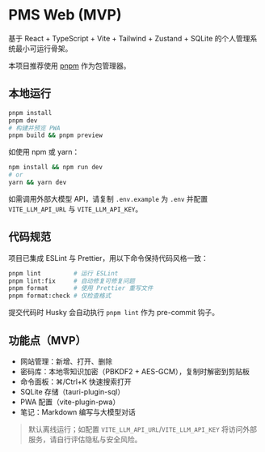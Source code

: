 # PMS Web (MVP)

基于 React + TypeScript + Vite + Tailwind + Zustand + SQLite 的个人管理系统最小可运行骨架。

本项目推荐使用 [pnpm](https://pnpm.io/) 作为包管理器。

## 本地运行

```bash
pnpm install
pnpm dev
# 构建并预览 PWA
pnpm build && pnpm preview
```

如使用 npm 或 yarn：
```bash
npm install && npm run dev
# or
yarn && yarn dev
```

如需调用外部大模型 API，请复制 `.env.example` 为 `.env` 并配置 `VITE_LLM_API_URL` 与 `VITE_LLM_API_KEY`。

## 代码规范

项目已集成 ESLint 与 Prettier，用以下命令保持代码风格一致：

```bash
pnpm lint         # 运行 ESLint
pnpm lint:fix     # 自动修复可修复问题
pnpm format       # 使用 Prettier 重写文件
pnpm format:check # 仅检查格式
```

提交代码时 Husky 会自动执行 `pnpm lint` 作为 pre-commit 钩子。

## 功能点（MVP）
- 网站管理：新增、打开、删除
- 密码库：本地零知识加密（PBKDF2 + AES-GCM），复制时解密到剪贴板
- 命令面板：⌘/Ctrl+K 快速搜索打开
- SQLite 存储（tauri-plugin-sql）
- PWA 配置（vite-plugin-pwa）
- 笔记：Markdown 编写与大模型对话

> 默认离线运行；如配置 `VITE_LLM_API_URL`/`VITE_LLM_API_KEY` 将访问外部服务，请自行评估隐私与安全风险。
